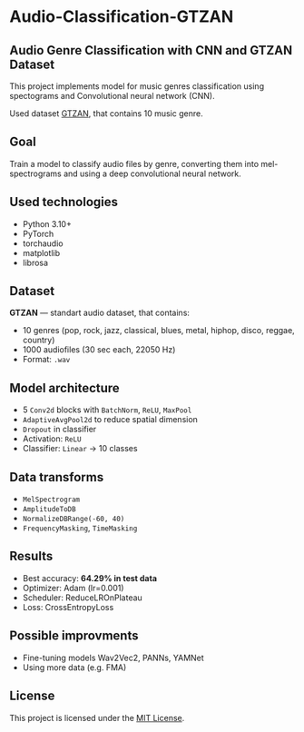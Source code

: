 # Audio-Classification-GTZAN

## Audio Genre Classification with CNN and GTZAN Dataset
This project implements model for music genres classification using spectograms and Convolutional neural network (CNN).

Used dataset [GTZAN](https://www.kaggle.com/datasets/andradaolteanu/gtzan-dataset-music-genre-classification), that contains 10 music genre.

## Goal
Train a model to classify audio files by genre, converting them into mel-spectrograms and using a deep convolutional neural network.

## Used technologies
- Python 3.10+
- PyTorch
- torchaudio
- matplotlib
- librosa

## Dataset
**GTZAN** — standart audio dataset, that contains:

- 10 genres (pop, rock, jazz, classical, blues, metal, hiphop, disco, reggae, country)
- 1000 audiofiles (30 sec each, 22050 Hz)
- Format: `.wav`

## Model architecture
- 5 `Conv2d` blocks with `BatchNorm`, `ReLU`, `MaxPool`
- `AdaptiveAvgPool2d` to reduce spatial dimension
- `Dropout` in classifier
- Activation: `ReLU`
- Classifier: `Linear` -> 10 classes

## Data transforms
- `MelSpectrogram`
- `AmplitudeToDB`
- `NormalizeDBRange(-60, 40)`
- `FrequencyMasking`, `TimeMasking`

## Results
- Best accuracy: **64.29% in test data**
- Optimizer: Adam (lr=0.001)
- Scheduler: ReduceLROnPlateau
- Loss: CrossEntropyLoss

## Possible improvments
- Fine-tuning models Wav2Vec2, PANNs, YAMNet
- Using more data (e.g. FMA)

## License
This project is licensed under the [MIT License](LICENSE).

